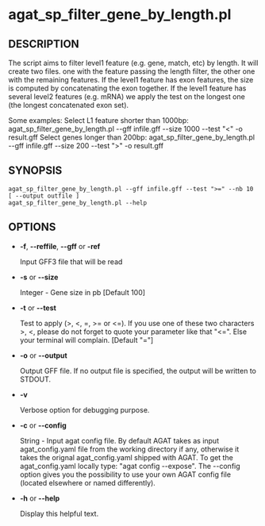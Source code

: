 # agat_sp_filter_gene_by_length.pl

## DESCRIPTION

The script aims to filter level1 feature (e.g. gene, match, etc) by length.
It will create two files. one with the feature passing the length filter,
the other one with the remaining features.
If the level1 feature has exon features, the size is computed by concatenating
the exon together. If the level1 feature has several level2 features (e.g. mRNA)
we apply the test on the longest one (the longest concatenated exon set).

Some examples:
Select L1 feature shorter than 1000bp:
agat_sp_filter_gene_by_length.pl --gff infile.gff  --size 1000 --test "<" -o result.gff
Select genes longer than 200bp:
agat_sp_filter_gene_by_length.pl --gff infile.gff --size 200 --test ">" -o result.gff

## SYNOPSIS

```
agat_sp_filter_gene_by_length.pl --gff infile.gff --test ">=" --nb 10 [ --output outfile ]
agat_sp_filter_gene_by_length.pl --help
```

## OPTIONS

- **-f**, **--reffile**, **--gff**  or **-ref**

    Input GFF3 file that will be read

- **-s** or **--size**

    Integer - Gene size in pb [Default 100]

- **-t** or **--test**

    Test to apply (>, <, =, >= or <=). If you use one of these two characters >, <,
    please do not forget to quote your parameter like that "<=". Else your terminal will complain.
    [Default "="]

- **-o** or **--output**

    Output GFF file.  If no output file is specified, the output will be
    written to STDOUT.

- **-v**

    Verbose option for debugging purpose.

- **-c** or **--config**

    String - Input agat config file. By default AGAT takes as input agat_config.yaml file from the working directory if any,
    otherwise it takes the orignal agat_config.yaml shipped with AGAT. To get the agat_config.yaml locally type: "agat config --expose".
    The --config option gives you the possibility to use your own AGAT config file (located elsewhere or named differently).

- **-h** or **--help**

    Display this helpful text.

